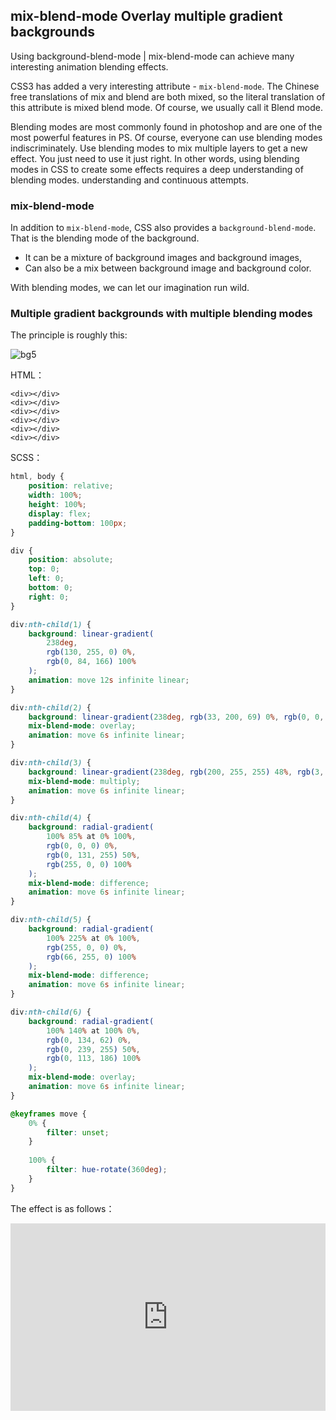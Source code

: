 ## mix-blend-mode Overlay multiple gradient backgrounds

Using background-blend-mode | mix-blend-mode can achieve many interesting animation blending effects.

CSS3 has added a very interesting attribute - `mix-blend-mode`. The Chinese free translations of mix and blend are both mixed, so the literal translation of this attribute is mixed blend mode. Of course, we usually call it Blend mode.

Blending modes are most commonly found in photoshop and are one of the most powerful features in PS. Of course, everyone can use blending modes indiscriminately. Use blending modes to mix multiple layers to get a new effect. You just need to use it just right. In other words, using blending modes in CSS to create some effects requires a deep understanding of blending modes. understanding and continuous attempts.

### mix-blend-mode

In addition to `mix-blend-mode`, CSS also provides a `background-blend-mode`. That is the blending mode of the background.

+ It can be a mixture of background images and background images,
+ Can also be a mix between background image and background color.

With blending modes, we can let our imagination run wild.

### Multiple gradient backgrounds with multiple blending modes

The principle is roughly this:

![bg5](https://user-images.githubusercontent.com/8554143/100539321-a3c11c80-3270-11eb-89ec-61aff7012be1.gif)

HTML：

```
<div></div>
<div></div>
<div></div>
<div></div>
<div></div>
<div></div>
```

SCSS：
```scss
html, body {
    position: relative;
    width: 100%;
    height: 100%;
    display: flex;
    padding-bottom: 100px;
}

div {
    position: absolute;
    top: 0;
    left: 0;
    bottom: 0;
    right: 0;
}

div:nth-child(1) {
    background: linear-gradient(
        238deg,
        rgb(130, 255, 0) 0%,
        rgb(0, 84, 166) 100%
    );
    animation: move 12s infinite linear;
}

div:nth-child(2) {
    background: linear-gradient(238deg, rgb(33, 200, 69) 0%, rgb(0, 0, 100) 100%);
    mix-blend-mode: overlay;
    animation: move 6s infinite linear;
}

div:nth-child(3) {
    background: linear-gradient(238deg, rgb(200, 255, 255) 48%, rgb(3, 0, 151) 100%);
    mix-blend-mode: multiply;
    animation: move 6s infinite linear;
}

div:nth-child(4) {
    background: radial-gradient(
        100% 85% at 0% 100%,
        rgb(0, 0, 0) 0%,
        rgb(0, 131, 255) 50%,
        rgb(255, 0, 0) 100%
    );
    mix-blend-mode: difference;
    animation: move 6s infinite linear;
}

div:nth-child(5) {
    background: radial-gradient(
        100% 225% at 0% 100%,
        rgb(255, 0, 0) 0%,
        rgb(66, 255, 0) 100%
    );
    mix-blend-mode: difference;
    animation: move 6s infinite linear;
}

div:nth-child(6) {
    background: radial-gradient(
        100% 140% at 100% 0%,
        rgb(0, 134, 62) 0%,
        rgb(0, 239, 255) 50%,
        rgb(0, 113, 186) 100%
    );
    mix-blend-mode: overlay;
    animation: move 6s infinite linear;
}

@keyframes move {
    0% {
        filter: unset;
    }
    
    100% {
        filter: hue-rotate(360deg);
    }
}
```

The effect is as follows：

<iframe height="300" style="width: 100%;" scrolling="no" title="mix-multi-graidient-bg" src="https://codepen.io/dvha/embed/eYbjKMM?default-tab=html%2Cresult" frameborder="no" loading="lazy" allowtransparency="true" allowfullscreen="true">
  See the Pen <a href="https://codepen.io/dvha/pen/eYbjKMM">
  mix-multi-graidient-bg</a> by HaDV (<a href="https://codepen.io/dvha">@dvha</a>)
  on <a href="https://codepen.io">CodePen</a>.
</iframe>